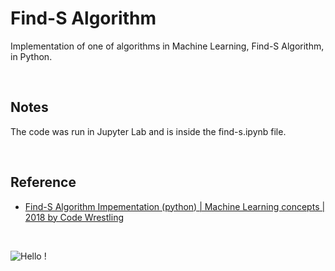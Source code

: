# Find-S Algorithm

Implementation of one of algorithms in Machine Learning, Find-S Algorithm, in Python.

<br />

## Notes

The code was run in Jupyter Lab and is inside the find-s.ipynb file.

<br />

## Reference

- [Find-S Algorithm Impementation (python) | Machine Learning concepts | 2018 by Code Wrestling](https://youtu.be/v9jXnT7tvbs)

<br />

![Hello !](https://api.visitorbadge.io/api/VisitorHit?user=kevinadhiguna&repo=find-S-algorithm&label=thanks%20for%20dropping%20in%20!&labelColor=%23000000&countColor=%23FFFFFF)
